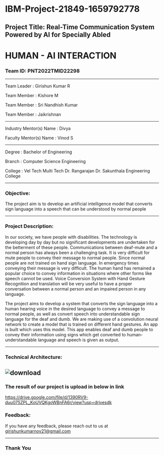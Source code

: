 # IBM-Project-21849-1659792778

## Project Title: Real-Time Communication System Powered by AI for Specially Abled

# HUMAN - AI INTERACTION

### Team ID: PNT2022TMID22298
-----------------------------------------------------------------------

Team Leader : Girishun Kumar R

Team Member : Kishore M

Team Member : Sri Nandhish Kumar

Team Member : Jaikrishnan

-----------------------------------------------------------------------
Industry Mentor(s) Name : Divya

Faculty Mentor(s) Name : Vinod S

----------------------------------------------------------------------
Degree : Bachelor of Engineering

Branch : Computer Science Engineering

College : Vel Tech Multi Tech Dr. Rangarajan Dr. Sakunthala Engineering College

-------------------------------------------------------------------------
### Objective:
 
 The project aim is to develop an artificial intelligence model that converts sign language into a speech that can be understood by normal people
 
 ------------------------------------------------------------------------
### Project Description:
   
   In our society, we have people with disabilities. The technology is developing day by day but no significant developments are undertaken for the betterment of these people. Communications between deaf-mute and a normal person has always been a challenging task. It is very difficult for mute people to convey their message to normal people. Since normal people are not trained on hand sign language. In emergency times conveying their message is very difficult. The human hand has remained a popular choice to convey information in situations where other forms like speech cannot be used. Voice Conversion System with Hand Gesture Recognition and translation will be very useful to have a proper conversation between a normal person and an impaired person in any language.
   
   The project aims to develop a system that converts the sign language into a human hearing voice in the desired language to convey a message to normal people, as well as convert speech into understandable sign language for the deaf and dumb. We are making use of a convolution neural network to create a model that is trained on different hand gestures. An app is built which uses this model. This app enables deaf and dumb people to convey their information using signs which get converted to human-understandable language and speech is given as output.

---------------------------------------------------------------------------
### Technical Architecture:
![download](https://user-images.githubusercontent.com/102667614/200394275-ec2ae5dc-40bb-47d8-bbdf-dcb4e209fafc.png)
---------------------------------------------------------------------------

### The result of our project is upload in below in link

https://drive.google.com/file/d/1390RV9-duu075ZPL_KoUVQKgoWBnFA6r/view?usp=drivesdk

### Feedback:
If you have any feedback, please reach out to us at girishunkumarnov21@gmail.com

----------------------------------------------------------------------
### Thank You
